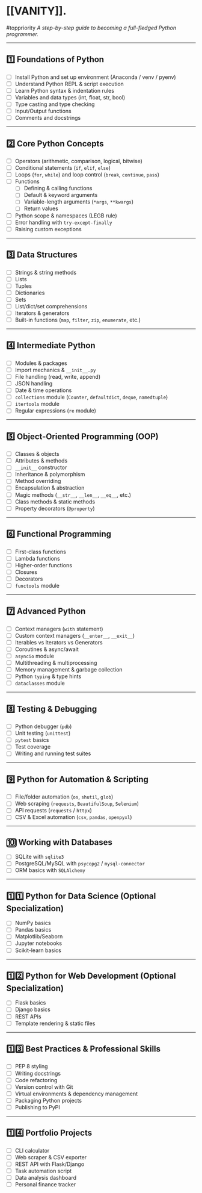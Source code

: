 # [[VANITY]]. 
#toppriority 
_A step-by-step guide to becoming a full-fledged Python programmer._

---

## 1️⃣ Foundations of Python
- [ ] Install Python and set up environment (Anaconda / venv / pyenv)
- [ ] Understand Python REPL & script execution
- [ ] Learn Python syntax & indentation rules
- [ ] Variables and data types (int, float, str, bool)
- [ ] Type casting and type checking
- [ ] Input/Output functions
- [ ] Comments and docstrings

---

## 2️⃣ Core Python Concepts
- [ ] Operators (arithmetic, comparison, logical, bitwise)
- [ ] Conditional statements (`if`, `elif`, `else`)
- [ ] Loops (`for`, `while`) and loop control (`break`, `continue`, `pass`)
- [ ] Functions
    - [ ] Defining & calling functions
    - [ ] Default & keyword arguments
    - [ ] Variable-length arguments (`*args`, `**kwargs`)
    - [ ] Return values
- [ ] Python scope & namespaces (LEGB rule)
- [ ] Error handling with `try-except-finally`
- [ ] Raising custom exceptions

---

## 3️⃣ Data Structures
- [ ] Strings & string methods
- [ ] Lists
- [ ] Tuples
- [ ] Dictionaries
- [ ] Sets
- [ ] List/dict/set comprehensions
- [ ] Iterators & generators
- [ ] Built-in functions (`map`, `filter`, `zip`, `enumerate`, etc.)

---

## 4️⃣ Intermediate Python
- [ ] Modules & packages
- [ ] Import mechanics & `__init__.py`
- [ ] File handling (read, write, append)
- [ ] JSON handling
- [ ] Date & time operations
- [ ] `collections` module (`Counter`, `defaultdict`, `deque`, `namedtuple`)
- [ ] `itertools` module
- [ ] Regular expressions (`re` module)

---

## 5️⃣ Object-Oriented Programming (OOP)
- [ ] Classes & objects
- [ ] Attributes & methods
- [ ] `__init__` constructor
- [ ] Inheritance & polymorphism
- [ ] Method overriding
- [ ] Encapsulation & abstraction
- [ ] Magic methods (`__str__`, `__len__`, `__eq__`, etc.)
- [ ] Class methods & static methods
- [ ] Property decorators (`@property`)

---

## 6️⃣ Functional Programming
- [ ] First-class functions
- [ ] Lambda functions
- [ ] Higher-order functions
- [ ] Closures
- [ ] Decorators
- [ ] `functools` module

---

## 7️⃣ Advanced Python
- [ ] Context managers (`with` statement)
- [ ] Custom context managers (`__enter__`, `__exit__`)
- [ ] Iterables vs Iterators vs Generators
- [ ] Coroutines & async/await
- [ ] `asyncio` module
- [ ] Multithreading & multiprocessing
- [ ] Memory management & garbage collection
- [ ] Python `typing` & type hints
- [ ] `dataclasses` module

---

## 8️⃣ Testing & Debugging
- [ ] Python debugger (`pdb`)
- [ ] Unit testing (`unittest`)
- [ ] `pytest` basics
- [ ] Test coverage
- [ ] Writing and running test suites

---

## 9️⃣ Python for Automation & Scripting
- [ ] File/folder automation (`os`, `shutil`, `glob`)
- [ ] Web scraping (`requests`, `BeautifulSoup`, `Selenium`)
- [ ] API requests (`requests` / `httpx`)
- [ ] CSV & Excel automation (`csv`, `pandas`, `openpyxl`)

---

## 🔟 Working with Databases
- [ ] SQLite with `sqlite3`
- [ ] PostgreSQL/MySQL with `psycopg2` / `mysql-connector`
- [ ] ORM basics with `SQLAlchemy`

---

## 1️⃣1️⃣ Python for Data Science (Optional Specialization)
- [ ] NumPy basics
- [ ] Pandas basics
- [ ] Matplotlib/Seaborn
- [ ] Jupyter notebooks
- [ ] Scikit-learn basics

---

## 1️⃣2️⃣ Python for Web Development (Optional Specialization)
- [ ] Flask basics
- [ ] Django basics
- [ ] REST APIs
- [ ] Template rendering & static files

---

## 1️⃣3️⃣ Best Practices & Professional Skills
- [ ] PEP 8 styling
- [ ] Writing docstrings
- [ ] Code refactoring
- [ ] Version control with Git
- [ ] Virtual environments & dependency management
- [ ] Packaging Python projects
- [ ] Publishing to PyPI

---

## 1️⃣4️⃣ Portfolio Projects
- [ ] CLI calculator
- [ ] Web scraper & CSV exporter
- [ ] REST API with Flask/Django
- [ ] Task automation script
- [ ] Data analysis dashboard
- [ ] Personal finance tracker
